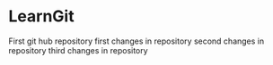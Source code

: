 # LearnGit
First git hub repository
first changes in repository
second changes in repository
third changes in repository
